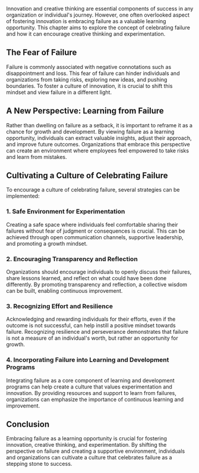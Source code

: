 
Innovation and creative thinking are essential components of success in any organization or individual's journey. However, one often overlooked aspect of fostering innovation is embracing failure as a valuable learning opportunity. This chapter aims to explore the concept of celebrating failure and how it can encourage creative thinking and experimentation.

The Fear of Failure
-------------------

Failure is commonly associated with negative connotations such as disappointment and loss. This fear of failure can hinder individuals and organizations from taking risks, exploring new ideas, and pushing boundaries. To foster a culture of innovation, it is crucial to shift this mindset and view failure in a different light.

A New Perspective: Learning from Failure
----------------------------------------

Rather than dwelling on failure as a setback, it is important to reframe it as a chance for growth and development. By viewing failure as a learning opportunity, individuals can extract valuable insights, adjust their approach, and improve future outcomes. Organizations that embrace this perspective can create an environment where employees feel empowered to take risks and learn from mistakes.

Cultivating a Culture of Celebrating Failure
--------------------------------------------

To encourage a culture of celebrating failure, several strategies can be implemented:

### 1. Safe Environment for Experimentation

Creating a safe space where individuals feel comfortable sharing their failures without fear of judgment or consequences is crucial. This can be achieved through open communication channels, supportive leadership, and promoting a growth mindset.

### 2. Encouraging Transparency and Reflection

Organizations should encourage individuals to openly discuss their failures, share lessons learned, and reflect on what could have been done differently. By promoting transparency and reflection, a collective wisdom can be built, enabling continuous improvement.

### 3. Recognizing Effort and Resilience

Acknowledging and rewarding individuals for their efforts, even if the outcome is not successful, can help instill a positive mindset towards failure. Recognizing resilience and perseverance demonstrates that failure is not a measure of an individual's worth, but rather an opportunity for growth.

### 4. Incorporating Failure into Learning and Development Programs

Integrating failure as a core component of learning and development programs can help create a culture that values experimentation and innovation. By providing resources and support to learn from failures, organizations can emphasize the importance of continuous learning and improvement.

Conclusion
----------

Embracing failure as a learning opportunity is crucial for fostering innovation, creative thinking, and experimentation. By shifting the perspective on failure and creating a supportive environment, individuals and organizations can cultivate a culture that celebrates failure as a stepping stone to success.
